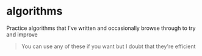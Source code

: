 # algorithms
Practice algorithms that I've written and occasionally browse through to try and improve

> You can use any of these if you want but I doubt that they're efficient
